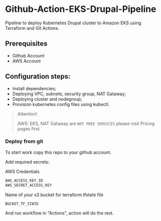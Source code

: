 # Github-Action-EKS-Drupal-Pipeline
Pipeline to deploy Kubernetes Drupal cluster to Amazon EKS using Terraform and Git Actions.



## Prerequisites



- Github Account 
- AWS Account 



## Configuration steps:
- Install dependencies;
- Deploying VPC, subnets, security group, NAT Gataway;
- Deploying cluster and nodegroup;
- Provision kubernetes config files using kubectl.


> Attention!
>
> AWS: EKS, NAT Gataway are `NOT FREE SERVICES` please visit Pricing pages first.


### Deploy from git


To start work copy this repo to your github account.

Add required secrets:

 AWS Credentials


```sh
AWS_ACCESS_KEY_ID
AWS_SECRET_ACCESS_KEY
```

Name of your s3 bucket for terraform.tfstate file


```sh
BUCKET_TF_STATE
```

And run workflow in "Actions", action will do the rest.

